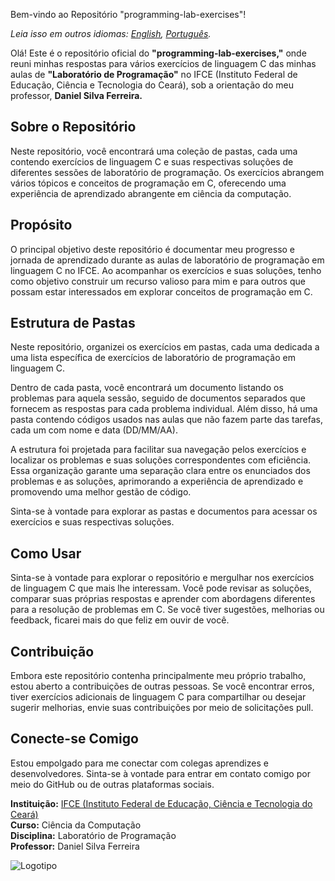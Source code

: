 Bem-vindo ao Repositório "programming-lab-exercises"!

_Leia isso em outros idiomas: [English](README.md), [Português](README.br.md)._

Olá! Este é o repositório oficial do **"programming-lab-exercises,"** onde reuni minhas respostas para vários exercícios de linguagem C das minhas aulas de **"Laboratório de Programação"** no IFCE (Instituto Federal de Educação, Ciência e Tecnologia do Ceará), sob a orientação do meu professor, **Daniel Silva Ferreira.**

## Sobre o Repositório

Neste repositório, você encontrará uma coleção de pastas, cada uma contendo exercícios de linguagem C e suas respectivas soluções de diferentes sessões de laboratório de programação. Os exercícios abrangem vários tópicos e conceitos de programação em C, oferecendo uma experiência de aprendizado abrangente em ciência da computação.

## Propósito

O principal objetivo deste repositório é documentar meu progresso e jornada de aprendizado durante as aulas de laboratório de programação em linguagem C no IFCE. Ao acompanhar os exercícios e suas soluções, tenho como objetivo construir um recurso valioso para mim e para outros que possam estar interessados em explorar conceitos de programação em C.

## Estrutura de Pastas

Neste repositório, organizei os exercícios em pastas, cada uma dedicada a uma lista específica de exercícios de laboratório de programação em linguagem C.

Dentro de cada pasta, você encontrará um documento listando os problemas para aquela sessão, seguido de documentos separados que fornecem as respostas para cada problema individual. Além disso, há uma pasta contendo códigos usados nas aulas que não fazem parte das tarefas, cada um com nome e data (DD/MM/AA).

A estrutura foi projetada para facilitar sua navegação pelos exercícios e localizar os problemas e suas soluções correspondentes com eficiência. Essa organização garante uma separação clara entre os enunciados dos problemas e as soluções, aprimorando a experiência de aprendizado e promovendo uma melhor gestão de código.

Sinta-se à vontade para explorar as pastas e documentos para acessar os exercícios e suas respectivas soluções.

## Como Usar

Sinta-se à vontade para explorar o repositório e mergulhar nos exercícios de linguagem C que mais lhe interessam. Você pode revisar as soluções, comparar suas próprias respostas e aprender com abordagens diferentes para a resolução de problemas em C. Se você tiver sugestões, melhorias ou feedback, ficarei mais do que feliz em ouvir de você.

## Contribuição

Embora este repositório contenha principalmente meu próprio trabalho, estou aberto a contribuições de outras pessoas. Se você encontrar erros, tiver exercícios adicionais de linguagem C para compartilhar ou desejar sugerir melhorias, envie suas contribuições por meio de solicitações pull.

## Conecte-se Comigo

Estou empolgado para me conectar com colegas aprendizes e desenvolvedores. Sinta-se à vontade para entrar em contato comigo por meio do GitHub ou de outras plataformas sociais.

**Instituição:** [IFCE (Instituto Federal de Educação, Ciência e Tecnologia do Ceará)](https://www.ifce.edu.br/)  
**Curso:** Ciência da Computação  
**Disciplina:** Laboratório de Programação  
**Professor:** Daniel Silva Ferreira

![Logotipo](https://github.com/maripasa/programming-lab-exercises/assets/123270648/c75a6f3b-ce18-48c7-908e-8efe5aa9c254)
